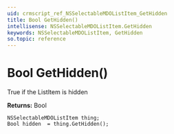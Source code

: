 ```yaml
---
uid: crmscript_ref_NSSelectableMDOListItem_GetHidden
title: Bool GetHidden()
intellisense: NSSelectableMDOListItem.GetHidden
keywords: NSSelectableMDOListItem, GetHidden
so.topic: reference
---
```


# Bool GetHidden()

True if the ListItem is hidden

**Returns:** Bool

```crmscript
NSSelectableMDOListItem thing;
Bool hidden  = thing.GetHidden();
```

